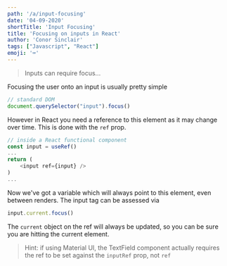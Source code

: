 ```yaml
---
path: '/a/input-focusing'
date: '04-09-2020'
shortTitle: 'Input Focusing'
title: 'Focusing on inputs in React'
author: 'Conor Sinclair'
tags: ["Javascript", "React"]
emoji: '⌨'
---
```


> Inputs can require focus...

Focusing the user onto an input is usually pretty simple

```javascript
// standard DOM
document.querySelector("input").focus()
```

However in React you need a reference to this element as it may change over time. This is done with the `ref` prop.

```javascript
// inside a React functional component
const input = useRef()
...
return (
    <input ref={input} />
)
...
```

Now we've got a variable which will always point to this element, even between renders. The input tag can be assessed via

```javascript
input.current.focus()
```

The `current` object on the ref will always be updated, so you can be sure you are hitting the current element.

> Hint: if using Material UI, the TextField component actually requires the ref to be set against the `inputRef` prop, not `ref`
